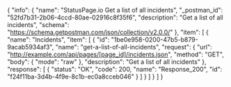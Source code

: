 {
  "info": {
    "name": "StatusPage.io Get a list of all incidents",
    "_postman_id": "52fd7b31-2b06-4ccd-80ae-02916c8f35f6",
    "description": "Get a list of all incidents",
    "schema": "https://schema.getpostman.com/json/collection/v2.0.0/"
  },
  "item": [
    {
      "name": "Incidents",
      "item": [
        {
          "id": "1be0e958-0200-47b5-b879-9acab5934af3",
          "name": "get-a-list-of-all-incidents",
          "request": {
            "url": "http://example.com/api/pages/[page_id]/incidents.json",
            "method": "GET",
            "body": {
              "mode": "raw"
            },
            "description": "Get a list of all incidents"
          },
          "response": [
            {
              "status": "OK",
              "code": 200,
              "name": "Response_200",
              "id": "f24f11ba-3d4b-4f9e-8c1b-ec0a8cceb046"
            }
          ]
        }
      ]
    }
  ]
}